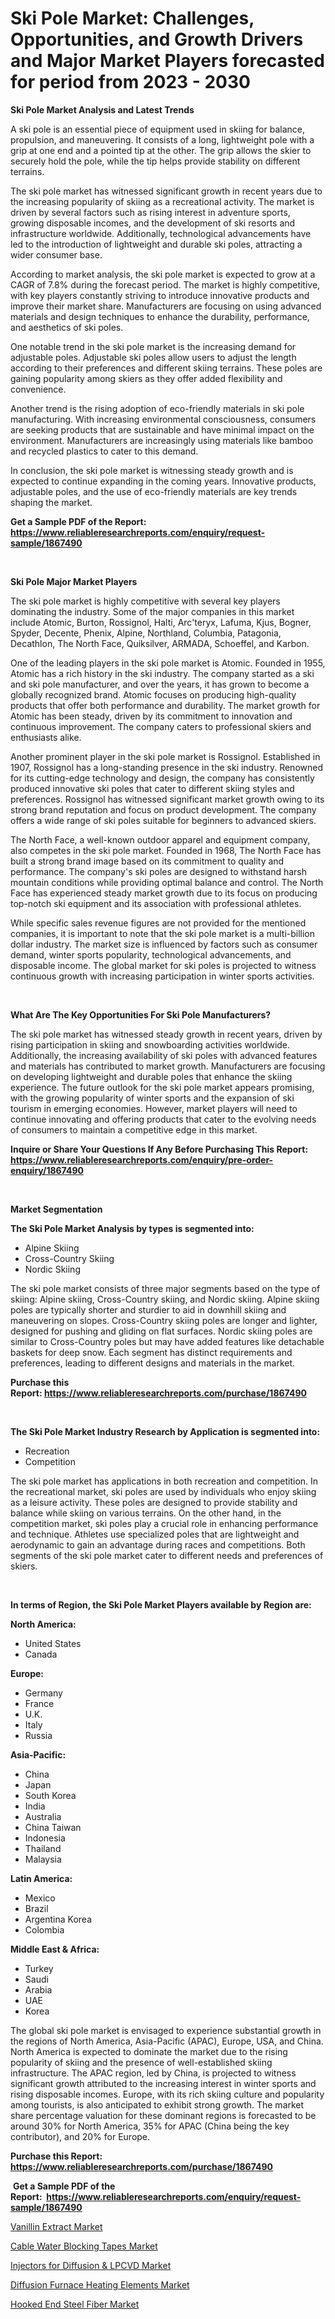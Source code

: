<p><h1>Ski Pole Market: Challenges, Opportunities, and Growth Drivers and Major Market Players forecasted for period from 2023 - 2030</h1></p><p><strong>Ski Pole Market Analysis and Latest Trends</strong></p>
<p><p>A ski pole is an essential piece of equipment used in skiing for balance, propulsion, and maneuvering. It consists of a long, lightweight pole with a grip at one end and a pointed tip at the other. The grip allows the skier to securely hold the pole, while the tip helps provide stability on different terrains.</p><p>The ski pole market has witnessed significant growth in recent years due to the increasing popularity of skiing as a recreational activity. The market is driven by several factors such as rising interest in adventure sports, growing disposable incomes, and the development of ski resorts and infrastructure worldwide. Additionally, technological advancements have led to the introduction of lightweight and durable ski poles, attracting a wider consumer base.</p><p>According to market analysis, the ski pole market is expected to grow at a CAGR of 7.8% during the forecast period. The market is highly competitive, with key players constantly striving to introduce innovative products and improve their market share. Manufacturers are focusing on using advanced materials and design techniques to enhance the durability, performance, and aesthetics of ski poles.</p><p>One notable trend in the ski pole market is the increasing demand for adjustable poles. Adjustable ski poles allow users to adjust the length according to their preferences and different skiing terrains. These poles are gaining popularity among skiers as they offer added flexibility and convenience.</p><p>Another trend is the rising adoption of eco-friendly materials in ski pole manufacturing. With increasing environmental consciousness, consumers are seeking products that are sustainable and have minimal impact on the environment. Manufacturers are increasingly using materials like bamboo and recycled plastics to cater to this demand.</p><p>In conclusion, the ski pole market is witnessing steady growth and is expected to continue expanding in the coming years. Innovative products, adjustable poles, and the use of eco-friendly materials are key trends shaping the market.</p></p>
<p><strong>Get a Sample PDF of the Report:&nbsp; <a href="https://www.reliableresearchreports.com/enquiry/request-sample/1867490">https://www.reliableresearchreports.com/enquiry/request-sample/1867490</a></strong></p>
<p>&nbsp;</p>
<p><strong>Ski Pole Major Market Players</strong></p>
<p><p>The ski pole market is highly competitive with several key players dominating the industry. Some of the major companies in this market include Atomic, Burton, Rossignol, Halti, Arc'teryx, Lafuma, Kjus, Bogner, Spyder, Decente, Phenix, Alpine, Northland, Columbia, Patagonia, Decathlon, The North Face, Quiksilver, ARMADA, Schoeffel, and Karbon.</p><p>One of the leading players in the ski pole market is Atomic. Founded in 1955, Atomic has a rich history in the ski industry. The company started as a ski and ski pole manufacturer, and over the years, it has grown to become a globally recognized brand. Atomic focuses on producing high-quality products that offer both performance and durability. The market growth for Atomic has been steady, driven by its commitment to innovation and continuous improvement. The company caters to professional skiers and enthusiasts alike.</p><p>Another prominent player in the ski pole market is Rossignol. Established in 1907, Rossignol has a long-standing presence in the ski industry. Renowned for its cutting-edge technology and design, the company has consistently produced innovative ski poles that cater to different skiing styles and preferences. Rossignol has witnessed significant market growth owing to its strong brand reputation and focus on product development. The company offers a wide range of ski poles suitable for beginners to advanced skiers.</p><p>The North Face, a well-known outdoor apparel and equipment company, also competes in the ski pole market. Founded in 1968, The North Face has built a strong brand image based on its commitment to quality and performance. The company's ski poles are designed to withstand harsh mountain conditions while providing optimal balance and control. The North Face has experienced steady market growth due to its focus on producing top-notch ski equipment and its association with professional athletes.</p><p>While specific sales revenue figures are not provided for the mentioned companies, it is important to note that the ski pole market is a multi-billion dollar industry. The market size is influenced by factors such as consumer demand, winter sports popularity, technological advancements, and disposable income. The global market for ski poles is projected to witness continuous growth with increasing participation in winter sports activities.</p></p>
<p>&nbsp;</p>
<p><strong>What Are The Key Opportunities For Ski Pole Manufacturers?</strong></p>
<p><p>The ski pole market has witnessed steady growth in recent years, driven by rising participation in skiing and snowboarding activities worldwide. Additionally, the increasing availability of ski poles with advanced features and materials has contributed to market growth. Manufacturers are focusing on developing lightweight and durable poles that enhance the skiing experience. The future outlook for the ski pole market appears promising, with the growing popularity of winter sports and the expansion of ski tourism in emerging economies. However, market players will need to continue innovating and offering products that cater to the evolving needs of consumers to maintain a competitive edge in this market.</p></p>
<p><strong>Inquire or Share Your Questions If Any Before Purchasing This Report: <a href="https://www.reliableresearchreports.com/enquiry/pre-order-enquiry/1867490">https://www.reliableresearchreports.com/enquiry/pre-order-enquiry/1867490</a></strong></p>
<p>&nbsp;</p>
<p><strong>Market Segmentation</strong></p>
<p><strong>The Ski Pole Market Analysis by types is segmented into:</strong></p>
<p><ul><li>Alpine Skiing</li><li>Cross-Country Skiing</li><li>Nordic Skiing</li></ul></p>
<p><p>The ski pole market consists of three major segments based on the type of skiing: Alpine skiing, Cross-Country skiing, and Nordic skiing. Alpine skiing poles are typically shorter and sturdier to aid in downhill skiing and maneuvering on slopes. Cross-Country skiing poles are longer and lighter, designed for pushing and gliding on flat surfaces. Nordic skiing poles are similar to Cross-Country poles but may have added features like detachable baskets for deep snow. Each segment has distinct requirements and preferences, leading to different designs and materials in the market.</p></p>
<p><strong>Purchase this Report:&nbsp;<a href="https://www.reliableresearchreports.com/purchase/1867490">https://www.reliableresearchreports.com/purchase/1867490</a></strong></p>
<p>&nbsp;</p>
<p><strong>The Ski Pole Market Industry Research by Application is segmented into:</strong></p>
<p><ul><li>Recreation</li><li>Competition</li></ul></p>
<p><p>The ski pole market has applications in both recreation and competition. In the recreational market, ski poles are used by individuals who enjoy skiing as a leisure activity. These poles are designed to provide stability and balance while skiing on various terrains. On the other hand, in the competition market, ski poles play a crucial role in enhancing performance and technique. Athletes use specialized poles that are lightweight and aerodynamic to gain an advantage during races and competitions. Both segments of the ski pole market cater to different needs and preferences of skiers.</p></p>
<p>&nbsp;</p>
<p><strong>In terms of Region, the Ski Pole Market Players available by Region are:</strong></p>
<p>
    <p> <strong> North America: </strong>
        <ul>
            <li>United States</li>
            <li>Canada</li>
        </ul>
        </p> 
    <p> <strong> Europe: </strong>
        <ul>
            <li>Germany</li>
            <li>France</li>
            <li>U.K.</li>
            <li>Italy</li>
            <li>Russia</li>
        </ul>
        </p> 
    <p> <strong> Asia-Pacific: </strong>
        <ul>
            <li>China</li>
            <li>Japan</li>
            <li>South Korea</li>
            <li>India</li>
            <li>Australia</li>
            <li>China Taiwan</li>
            <li>Indonesia</li>
            <li>Thailand</li>
            <li>Malaysia</li>
        </ul>
        </p> 
    <p> <strong> Latin America: </strong>
        <ul>
            <li>Mexico</li>
            <li>Brazil</li>
            <li>Argentina Korea</li>
            <li>Colombia</li>
        </ul>
        </p> 
    <p> <strong> Middle East & Africa: </strong>
        <ul>
            <li>Turkey</li>
            <li>Saudi</li>
            <li>Arabia</li>
            <li>UAE</li>
            <li>Korea</li>
        </ul>
    </p>
    </p>
<p><p>The global ski pole market is envisaged to experience substantial growth in the regions of North America, Asia-Pacific (APAC), Europe, USA, and China. North America is expected to dominate the market due to the rising popularity of skiing and the presence of well-established skiing infrastructure. The APAC region, led by China, is projected to witness significant growth attributed to the increasing interest in winter sports and rising disposable incomes. Europe, with its rich skiing culture and popularity among tourists, is also anticipated to exhibit strong growth. The market share percentage valuation for these dominant regions is forecasted to be around 30% for North America, 35% for APAC (China being the key contributor), and 20% for Europe.</p></p>
<p><strong>Purchase this Report: <a href="https://www.reliableresearchreports.com/purchase/1867490">https://www.reliableresearchreports.com/purchase/1867490</a></strong></p>
<p>&nbsp;<strong>Get a Sample PDF of the Report:&nbsp;&nbsp;<a href="https://www.reliableresearchreports.com/enquiry/request-sample/1867490">https://www.reliableresearchreports.com/enquiry/request-sample/1867490</a></strong></p>
<p><strong></strong></p>
<p><p><a href="https://github.com/ashepherd82/Market-Research-Report-List-1/blob/main/vanillin-extract-market.md">Vanillin Extract Market</a></p><p><a href="https://medium.com/@toneygrimes2023/cable-water-blocking-tapes-market-exploring-market-share-market-trends-and-future-growth-8d794daf4849">Cable Water Blocking Tapes Market</a></p><p><a href="https://medium.com/@skylargrant2023/injectors-for-diffusion-lpcvd-market-report-reveals-the-latest-trends-and-growth-opportunities-of-fef10c0f14c6">Injectors for Diffusion & LPCVD Market</a></p><p><a href="https://medium.com/@randyrose31/diffusion-furnace-heating-elements-market-size-and-market-trends-complete-industry-overview-2023-a61d99830bf8">Diffusion Furnace Heating Elements Market</a></p><p><a href="https://github.com/FassouRP/Market-Research-Report-List-1/blob/main/hooked-end-steel-fiber-market.md">Hooked End Steel Fiber Market</a></p></p>